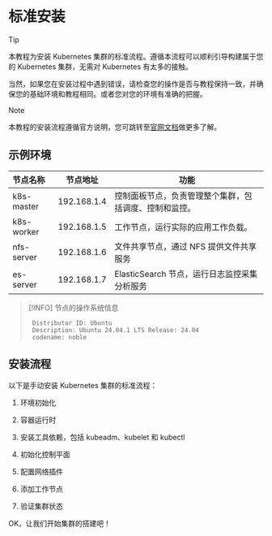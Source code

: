 # 标准安装

> [!TIP]
> 本教程为安装 Kubernetes 集群的标准流程。遵循本流程可以顺利引导构建属于您的 Kubernetes 集群，无需对 Kubernetes 有太多的接触。
>
> 当然，如果您在安装过程中遇到错误，请检查您的操作是否与教程保持一致，并确保您的基础环境和教程相同。或者您对您的环境有准确的把握。

> [!NOTE]
> 本教程的安装流程遵循官方说明，您可跳转至[官网文档](https://kubernetes.io/zh-cn/docs/setup/production-environment/)做更多了解。

## 示例环境

| 节点名称   | 节点地址    | 功能                                                   |
| :--------- | ----------- | ------------------------------------------------------ |
| k8s-master | 192.168.1.4 | 控制面板节点，负责管理整个集群，包括调度、控制和监控。 |
| k8s-worker | 192.168.1.5 | 工作节点，运行实际的应用工作负载。                     |
| nfs-server | 192.168.1.6 | 文件共享节点，通过 NFS 提供文件共享服务                |
| es-server  | 192.168.1.7 | ElasticSearch 节点，运行日志监控采集分析服务           |

> [!INFO]
> 节点的操作系统信息
>
> ```text
>  Distributor ID: Ubuntu
>  Description: Ubuntu 24.04.1 LTS Release: 24.04
>  codename: noble
> ```

## 安装流程

以下是手动安装 Kubernetes 集群的标准流程：

1. 环境初始化

2. 容器运行时

3. 安装工具依赖，包括 kubeadm、kubelet 和 kubectl

4. 初始化控制平面

5. 配置网络插件

6. 添加工作节点

7. 验证集群状态

OK，让我们开始集群的搭建吧！
